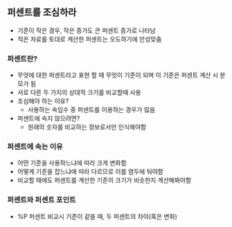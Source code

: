 ## 퍼센트를 조심하라
- 기준이 작은 경우, 작은 증가도 큰 퍼센트 증가로 나타남
- 적은 자료를 토대로 계산한 퍼센트는 오도하기에 안성맞춤

### 퍼센트란?
- 무엇에 대한 퍼센트라고 표현 할 때 무엇이 기준이 되며 이 기준은 퍼센트 계산 시 분모가 됨
- 서로 다른 두 가지의 상대적 크기를 비교할때 사용
- 조심해야 하는 이유?
  - 사용하는 속임수 중 퍼센트를 이용하는 경우가 많음
- 퍼센트에 속지 않으려면?
  - 원래의 숫자를 비교하는 정보로서만 인식해야함
### 퍼센트에 속는 이유
- 어떤 기준을 사용하느냐에 따라 크게 변화함
- 어떻게 기준을 잡느냐에 따라 다르므로 이를 염두에 둬야함
- 비교할 때에도 퍼센트를 계산한 기준의 크기가 비슷한지 계산해봐야함
### 퍼센트와 퍼센트 포인트
- %P 퍼센트 비교시 기준이 같을 때, 두 퍼센트의 차이(혹은 변화)